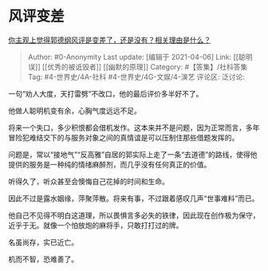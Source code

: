 # 风评变差
[你主观上觉得郭德纲风评是变差了，还是没有？相关理由是什么？](https://www.zhihu.com/question/450102328/answer/1820538410)

> Author: #0-Anonymity
> Last update: [编辑于 2021-04-06]
> Link: [[聪明误]] [[优秀的被诋毁者]] [[幽默的原理]]
> Category: #【答集】/社科答集
> Tag: #4-世界史/4A-社科 #4-世界史/4G-文娱/4-演艺
> 评论区:
> 泛讨论:

一句“劝人大度，天打雷劈”不改口，他的最后评价多半好不了。

他做人聪明机变有余，心胸气度远远不足。

将来一个失口，多少积恨都会借机发作。这本来并不是问题，因为正常而言，多年冒险犯难结交下的与服务对象之间的真情谊是可以压制住那些借题发挥的。

问题是，常以“接地气”“反高雅”自居的郭实际上走了一条“去道德”的路线，使得他提供的服务是一种纯的情绪麻醉剂，而几乎没有任何真正的价值。

听得久了，听众甚至会懊悔自己花掉的时间和生命。

因此不过是露水姻缘，萍聚萍散。将来有事，不过跟着感叹几声“世事难料”而已。

他自己不见得不明白这道理，所以畏惧言多必失的铁律，因此现在创作极为保守，近乎于无。就像一个怕放炮的麻将手，只敢打打过的牌。

名虽尚存，实已近亡。

机而不智，恐难善了。
